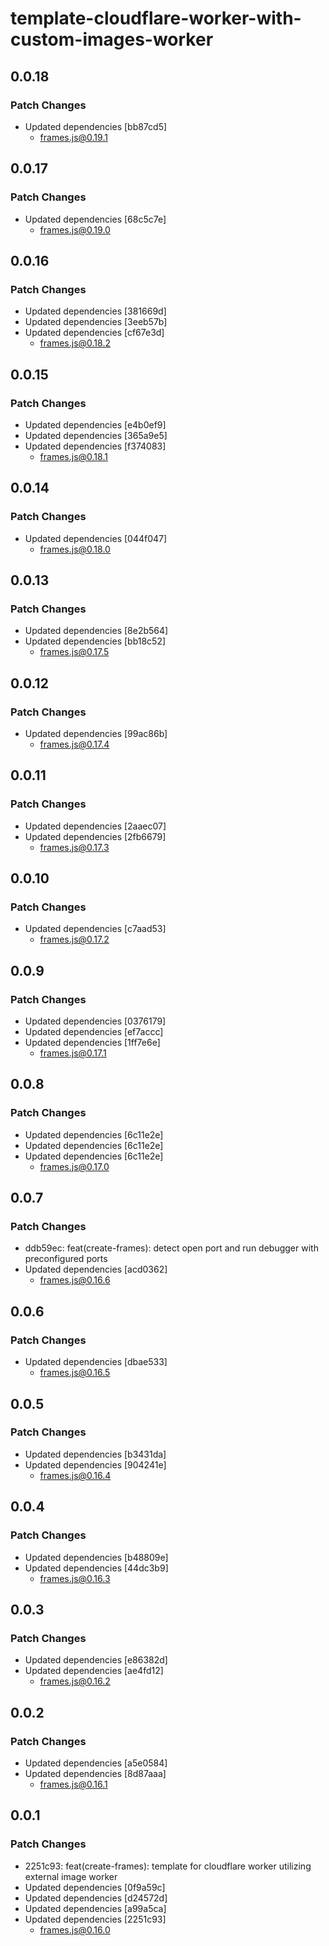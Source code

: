 # template-cloudflare-worker-with-custom-images-worker

## 0.0.18

### Patch Changes

- Updated dependencies [bb87cd5]
  - frames.js@0.19.1

## 0.0.17

### Patch Changes

- Updated dependencies [68c5c7e]
  - frames.js@0.19.0

## 0.0.16

### Patch Changes

- Updated dependencies [381669d]
- Updated dependencies [3eeb57b]
- Updated dependencies [cf67e3d]
  - frames.js@0.18.2

## 0.0.15

### Patch Changes

- Updated dependencies [e4b0ef9]
- Updated dependencies [365a9e5]
- Updated dependencies [f374083]
  - frames.js@0.18.1

## 0.0.14

### Patch Changes

- Updated dependencies [044f047]
  - frames.js@0.18.0

## 0.0.13

### Patch Changes

- Updated dependencies [8e2b564]
- Updated dependencies [bb18c52]
  - frames.js@0.17.5

## 0.0.12

### Patch Changes

- Updated dependencies [99ac86b]
  - frames.js@0.17.4

## 0.0.11

### Patch Changes

- Updated dependencies [2aaec07]
- Updated dependencies [2fb6679]
  - frames.js@0.17.3

## 0.0.10

### Patch Changes

- Updated dependencies [c7aad53]
  - frames.js@0.17.2

## 0.0.9

### Patch Changes

- Updated dependencies [0376179]
- Updated dependencies [ef7accc]
- Updated dependencies [1ff7e6e]
  - frames.js@0.17.1

## 0.0.8

### Patch Changes

- Updated dependencies [6c11e2e]
- Updated dependencies [6c11e2e]
- Updated dependencies [6c11e2e]
  - frames.js@0.17.0

## 0.0.7

### Patch Changes

- ddb59ec: feat(create-frames): detect open port and run debugger with preconfigured ports
- Updated dependencies [acd0362]
  - frames.js@0.16.6

## 0.0.6

### Patch Changes

- Updated dependencies [dbae533]
  - frames.js@0.16.5

## 0.0.5

### Patch Changes

- Updated dependencies [b3431da]
- Updated dependencies [904241e]
  - frames.js@0.16.4

## 0.0.4

### Patch Changes

- Updated dependencies [b48809e]
- Updated dependencies [44dc3b9]
  - frames.js@0.16.3

## 0.0.3

### Patch Changes

- Updated dependencies [e86382d]
- Updated dependencies [ae4fd12]
  - frames.js@0.16.2

## 0.0.2

### Patch Changes

- Updated dependencies [a5e0584]
- Updated dependencies [8d87aaa]
  - frames.js@0.16.1

## 0.0.1

### Patch Changes

- 2251c93: feat(create-frames): template for cloudflare worker utilizing external image worker
- Updated dependencies [0f9a59c]
- Updated dependencies [d24572d]
- Updated dependencies [a99a5ca]
- Updated dependencies [2251c93]
  - frames.js@0.16.0

